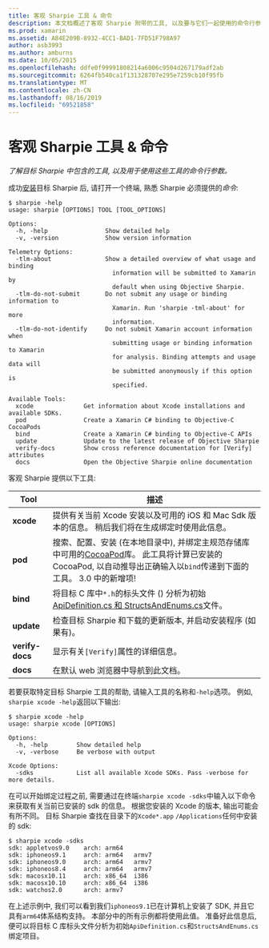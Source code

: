 ```yaml
---
title: 客观 Sharpie 工具 & 命令
description: 本文档概述了客观 Sharpie 附带的工具, 以及要与它们一起使用的命令行参数。
ms.prod: xamarin
ms.assetid: A84E209B-8932-4CC1-BAD1-7FD51F798A97
author: asb3993
ms.author: amburns
ms.date: 10/05/2015
ms.openlocfilehash: ddfe0f99991808214a6006c9504d267179adf2ab
ms.sourcegitcommit: 6264fb540ca1f131328707e295e7259cb10f95fb
ms.translationtype: MT
ms.contentlocale: zh-CN
ms.lasthandoff: 08/16/2019
ms.locfileid: "69521858"
---
```

# <a name="objective-sharpie-tools--commands"></a>客观 Sharpie 工具 & 命令

_了解目标 Sharpie 中包含的工具, 以及用于使用这些工具的命令行参数。_

成功[安装](~/cross-platform/macios/binding/objective-sharpie/get-started.md)目标 Sharpie 后, 请打开一个终端, 熟悉 Sharpie 必须提供的*命令*:

```
$ sharpie -help
usage: sharpie [OPTIONS] TOOL [TOOL_OPTIONS]

Options:
  -h, -help                Show detailed help
  -v, -version             Show version information

Telemetry Options:
  -tlm-about               Show a detailed overview of what usage and binding
                             information will be submitted to Xamarin by
                             default when using Objective Sharpie.
  -tlm-do-not-submit       Do not submit any usage or binding information to
                             Xamarin. Run 'sharpie -tml-about' for more
                             information.
  -tlm-do-not-identify     Do not submit Xamarin account information when
                             submitting usage or binding information to Xamarin
                             for analysis. Binding attempts and usage data will
                             be submitted anonymously if this option is
                             specified.

Available Tools:
  xcode              Get information about Xcode installations and available SDKs.
  pod                Create a Xamarin C# binding to Objective-C CocoaPods
  bind               Create a Xamarin C# binding to Objective-C APIs
  update             Update to the latest release of Objective Sharpie
  verify-docs        Show cross reference documentation for [Verify] attributes
  docs               Open the Objective Sharpie online documentation
```

客观 Sharpie 提供以下工具:

|Tool|描述|
|--- |--- |
|**xcode**|提供有关当前 Xcode 安装以及可用的 iOS 和 Mac Sdk 版本的信息。 稍后我们将在生成绑定时使用此信息。|
|**pod**|搜索、配置、安装 (在本地目录中), 并绑定主规范存储库中可用的[CocoaPod](https://cocoapods.org/)库。 此工具将计算已安装的 CocoaPod, 以自动推导出正确输入以`bind`传递到下面的工具。 3\.0 中的新增项!|
|**bind**|将目标 C 库中`*.h`的标头文件 () 分析为初始[ApiDefinition.cs 和 StructsAndEnums.cs](~/cross-platform/macios/binding/objective-sharpie/platform/apidefinitions-structsandenums.md)文件。|
|**update**|检查目标 Sharpie 和下载的更新版本, 并启动安装程序 (如果有)。|
|**verify-docs**|显示有关`[Verify]`属性的详细信息。|
|**docs**|在默认 web 浏览器中导航到此文档。|

若要获取特定目标 Sharpie 工具的帮助, 请输入工具的名称和`-help`选项。 例如, `sharpie xcode -help`返回以下输出:

```
$ sharpie xcode -help
usage: sharpie xcode [OPTIONS]

Options:
  -h, -help        Show detailed help
  -v, -verbose     Be verbose with output

Xcode Options:
  -sdks            List all available Xcode SDKs. Pass -verbose for more details.
```

在可以开始绑定过程之前, 需要通过在终端`sharpie xcode -sdks`中输入以下命令来获取有关当前已安装的 sdk 的信息。 根据您安装的 Xcode 的版本, 输出可能会有所不同。 目标 Sharpie 查找在目录下的`Xcode*.app` `/Applications`任何中安装的 sdk:

```
$ sharpie xcode -sdks
sdk: appletvos9.0    arch: arm64
sdk: iphoneos9.1     arch: arm64   armv7
sdk: iphoneos9.0     arch: arm64   armv7
sdk: iphoneos8.4     arch: arm64   armv7
sdk: macosx10.11     arch: x86_64  i386
sdk: macosx10.10     arch: x86_64  i386
sdk: watchos2.0      arch: armv7
```

在上述示例中, 我们可以看到我们`iphoneos9.1`已在计算机上安装了 SDK, 并且它具有`arm64`体系结构支持。 本部分中的所有示例都将使用此值。 准备好此信息后, 便可以将目标 C 库标头文件分析为初始`ApiDefinition.cs`和`StructsAndEnums.cs`绑定项目。
